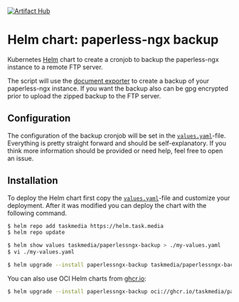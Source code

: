 [![Artifact Hub](https://img.shields.io/endpoint?url=https://artifacthub.io/badge/repository/taskmedia)](https://artifacthub.io/packages/helm/taskmedia/paperlessngx-backup)

# Helm chart: paperless-ngx backup

Kubernetes [Helm](https://helm.sh) chart to create a cronjob to backup the paperless-ngx instance to a remote FTP server.

The script will use the [document exporter](https://docs.paperless-ngx.com/administration/#exporter) to create a backup of your paperless-ngx instance.
If you want the backup also can be gpg encrypted prior to upload the zipped backup to the FTP server.

## Configuration

The configuration of the backup cronjob will be set in the [`values.yaml`](./values.yaml)-file.
Everything is pretty straight forward and should be self-explanatory.
If you think more information should be provided or need help, feel free to open an issue.

## Installation

To deploy the Helm chart first copy the [`values.yaml`](./values.yaml)-file and customize your deployment.
After it was modified you can deploy the chart with the following command.

```bash
$ helm repo add taskmedia https://helm.task.media
$ helm repo update

$ helm show values taskmedia/paperlessngx-backup > ./my-values.yaml
$ vi ./my-values.yaml

$ helm upgrade --install paperlessngx-backup taskmedia/paperlessngx-backup --values ./my-values.yaml
```

You can also use OCI Helm charts from [ghcr.io](https://ghcr.io/):

```bash
$ helm upgrade --install paperlessngx-backup oci://ghcr.io/taskmedia/paperlessngx-backup
```
